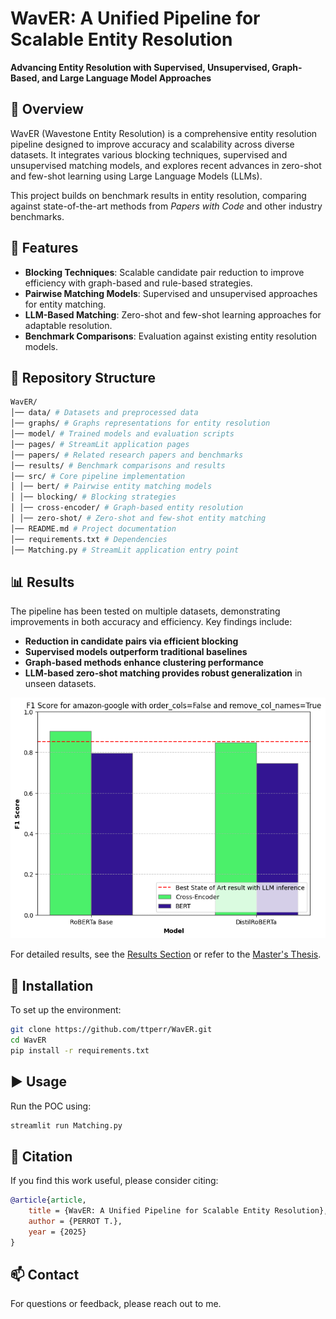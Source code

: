 # WavER: A Unified Pipeline for Scalable Entity Resolution

**Advancing Entity Resolution with Supervised, Unsupervised, Graph-Based, and Large Language Model Approaches**

## 📌 Overview

WavER (Wavestone Entity Resolution) is a comprehensive entity resolution pipeline designed to improve accuracy and
scalability across diverse datasets. It integrates various blocking techniques, supervised and unsupervised matching
models, and explores recent advances in zero-shot and few-shot learning using Large Language Models (LLMs).

This project builds on benchmark results in entity resolution, comparing against state-of-the-art methods from _Papers
with Code_ and other industry benchmarks.

## 🚀 Features

- **Blocking Techniques**: Scalable candidate pair reduction to improve efficiency with graph-based and rule-based
  strategies.
- **Pairwise Matching Models**: Supervised and unsupervised approaches for entity matching.
- **LLM-Based Matching**: Zero-shot and few-shot learning approaches for adaptable resolution.
- **Benchmark Comparisons**: Evaluation against existing entity resolution models.

## 📂 Repository Structure

```bash
WavER/
│── data/ # Datasets and preprocessed data
│── graphs/ # Graphs representations for entity resolution
│── model/ # Trained models and evaluation scripts
│── pages/ # StreamLit application pages
│── papers/ # Related research papers and benchmarks
│── results/ # Benchmark comparisons and results
│── src/ # Core pipeline implementation
│ │── bert/ # Pairwise entity matching models
│ │── blocking/ # Blocking strategies
│ │── cross-encoder/ # Graph-based entity resolution
│ │── zero-shot/ # Zero-shot and few-shot entity matching
│── README.md # Project documentation
│── requirements.txt # Dependencies
│── Matching.py # StreamLit application entry point
```

## 📊 Results

The pipeline has been tested on multiple datasets, demonstrating improvements in both accuracy and efficiency. Key findings include:

- **Reduction in candidate pairs via efficient blocking**
- **Supervised models outperform traditional baselines**
- **Graph-based methods enhance clustering performance**
- **LLM-based zero-shot matching provides robust generalization** in unseen datasets.

![Amazon-Google F1 Score](./images/crossencoder_vs_bert.png)

For detailed results, see the [Results Section](./results/) or refer to the [Master's Thesis](#).

## 🔧 Installation

To set up the environment:

```bash
git clone https://github.com/ttperr/WavER.git
cd WavER
pip install -r requirements.txt
```

## ▶️ Usage

Run the POC using:

```bash
streamlit run Matching.py
```

## 📖 Citation

If you find this work useful, please consider citing:

```bibtex
@article{article,
    title = {WavER: A Unified Pipeline for Scalable Entity Resolution},
    author = {PERROT T.},
    year = {2025}
}
```

## 📫 Contact

For questions or feedback, please reach out to me.
